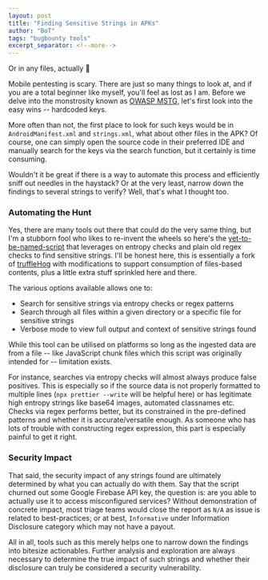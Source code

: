 ```yaml
---
layout: post
title: "Finding Sensitive Strings in APKs"
author: "BoT"
tags: "bugbounty tools"
excerpt_separator: <!--more-->
---
```


Or in any files, actually 🙈

<!--more-->

Mobile pentesting is scary. There are just so many things to look at, and if you are a total beginner like myself, you'll feel as lost as I am. Before we delve into the monstrosity known as [OWASP MSTG](https://mobile-security.gitbook.io/mobile-security-testing-guide/), let's first look into the easy wins -- hardcoded keys.

More often than not, the first place to look for such keys would be in `AndroidManifest.xml` and `strings.xml`, what about other files in the APK? Of course, one can simply open the source code in their preferred IDE and manually search for the keys via the search function, but it certainly is time consuming.

Wouldn't it be great if there is a way to automate this process and efficiently sniff out needles in the haystack? Or at the very least, narrow down the findings to several strings to verify? Well, that's what I thought too.

### Automating the Hunt

Yes, there are many tools out there that could do the very same thing, but I'm a stubborn fool who likes to re-invent the wheels so here's the [yet-to-be-named-script](https://github.com/andreathniah/tips-and-tricks/blob/master/scripts/find-high-entropy-strings.py) that leverages on entropy checks and plain old regex checks to find sensitive strings. I'll be honest here, this is essentially a fork of [truffleHog](https://github.com/trufflesecurity/truffleHog) with modifications to support consumption of files-based contents, plus a little extra stuff sprinkled here and there.

The various options available allows one to:

- Search for sensitive strings via entropy checks or regex patterns
- Search through all files within a given directory or a specific file for sensitive strings
- Verbose mode to view full output and context of sensitive strings found

While this tool can be utilised on platforms so long as the ingested data are from a file -- like JavaScript chunk files which this script was originally intended for -- limitation exists.

For instance, searches via entropy checks will almost always produce false positives. This is especially so if the source data is not properly formatted to multiple lines (`npx prettier --write` will be helpful here) or has legitimate high entropy strings like base64 images, automated classnames etc. Checks via regex performs better, but its constrained in the pre-defined patterns and whether it is accurate/versatile enough. As someone who has lots of trouble with constructing regex expression, this part is especially painful to get it right.

### Security Impact

That said, the security impact of any strings found are ultimately determined by what you can actually do with them. Say that the script churned out some Google Firebase API key, the question is: are you able to actually use it to access misconfigured services? Without demonstration of concrete impact, most triage teams would close the report as `N/A` as issue is related to best-practices; or at best, `Informative` under Information Disclosure category which may not have a payout.

All in all, tools such as this merely helps one to narrow down the findings into bitesize actionables. Further analysis and exploration are always necessary to determine the true impact of such strings and whether their disclosure can truly be considered a security vulnerability.
